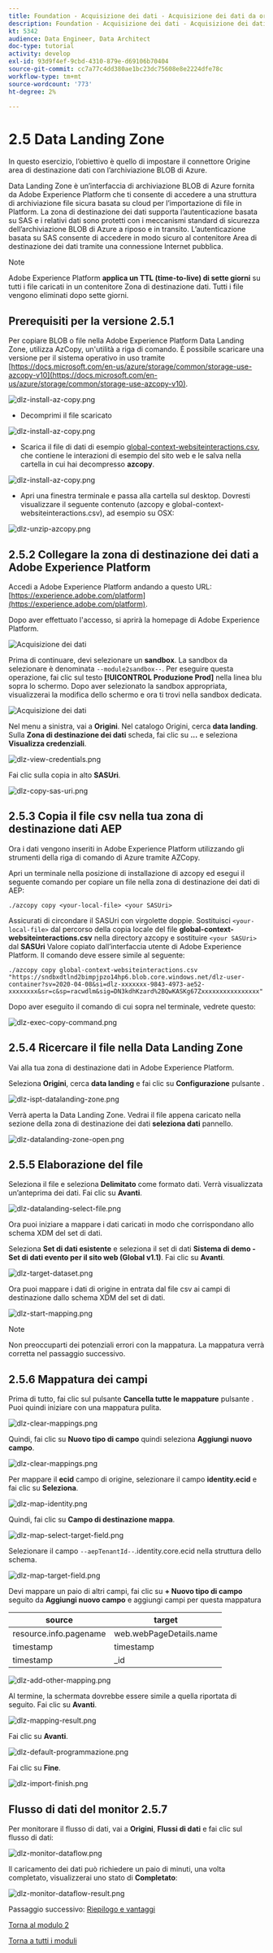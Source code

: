 ```yaml
---
title: Foundation - Acquisizione dei dati - Acquisizione dei dati da origini offline
description: Foundation - Acquisizione dei dati - Acquisizione dei dati da origini offline
kt: 5342
audience: Data Engineer, Data Architect
doc-type: tutorial
activity: develop
exl-id: 93d9f4ef-9cbd-4310-879e-d69106b70404
source-git-commit: cc7a77c4dd380ae1bc23dc75608e8e2224dfe78c
workflow-type: tm+mt
source-wordcount: '773'
ht-degree: 2%

---
```


# 2.5 Data Landing Zone

In questo esercizio, l’obiettivo è quello di impostare il connettore Origine area di destinazione dati con l’archiviazione BLOB di Azure.

Data Landing Zone è un’interfaccia di archiviazione BLOB di Azure fornita da Adobe Experience Platform che ti consente di accedere a una struttura di archiviazione file sicura basata su cloud per l’importazione di file in Platform. La zona di destinazione dei dati supporta l’autenticazione basata su SAS e i relativi dati sono protetti con i meccanismi standard di sicurezza dell’archiviazione BLOB di Azure a riposo e in transito. L’autenticazione basata su SAS consente di accedere in modo sicuro al contenitore Area di destinazione dei dati tramite una connessione Internet pubblica.

>[!NOTE]
>
> Adobe Experience Platform **applica un TTL (time-to-live) di sette giorni** su tutti i file caricati in un contenitore Zona di destinazione dati. Tutti i file vengono eliminati dopo sette giorni.


## Prerequisiti per la versione 2.5.1

Per copiare BLOB o file nella Adobe Experience Platform Data Landing Zone, utilizza AzCopy, un&#39;utilità a riga di comando. È possibile scaricare una versione per il sistema operativo in uso tramite [https://docs.microsoft.com/en-us/azure/storage/common/storage-use-azcopy-v10](https://docs.microsoft.com/en-us/azure/storage/common/storage-use-azcopy-v10).

![dlz-install-az-copy.png](./images/dlz-install-az-copy.png)

- Decomprimi il file scaricato

![dlz-install-az-copy.png](./images/dlz1.png)

- Scarica il file di dati di esempio [global-context-websiteinteractions.csv](../../assets/csv/data-ingestion/global-context-websiteinteractions.csv), che contiene le interazioni di esempio del sito web e le salva nella cartella in cui hai decompresso **azcopy**.

![dlz-install-az-copy.png](./images/dlz2.png)

- Apri una finestra terminale e passa alla cartella sul desktop. Dovresti visualizzare il seguente contenuto (azcopy e global-context-websiteinteractions.csv), ad esempio su OSX:

![dlz-unzip-azcopy.png](./images/dlz-unzip-azcopy.png)

## 2.5.2 Collegare la zona di destinazione dei dati a Adobe Experience Platform

Accedi a Adobe Experience Platform andando a questo URL: [https://experience.adobe.com/platform](https://experience.adobe.com/platform).

Dopo aver effettuato l&#39;accesso, si aprirà la homepage di Adobe Experience Platform.

![Acquisizione dei dati](./images/home.png)

Prima di continuare, devi selezionare un **sandbox**. La sandbox da selezionare è denominata ``--module2sandbox--``. Per eseguire questa operazione, fai clic sul testo **[!UICONTROL Produzione Prod]** nella linea blu sopra lo schermo. Dopo aver selezionato la sandbox appropriata, visualizzerai la modifica dello schermo e ora ti trovi nella sandbox dedicata.

![Acquisizione dei dati](./images/sb1.png)

Nel menu a sinistra, vai a **Origini**. Nel catalogo Origini, cerca **data landing**. Sulla **Zona di destinazione dei dati** scheda, fai clic su **...** e seleziona **Visualizza credenziali**.

![dlz-view-credentials.png](./images/dlz-view-credentials.png)

Fai clic sulla copia in alto **SASUri**.

![dlz-copy-sas-uri.png](./images/dlz-copy-sas-uri.png)

## 2.5.3 Copia il file csv nella tua zona di destinazione dati AEP

Ora i dati vengono inseriti in Adobe Experience Platform utilizzando gli strumenti della riga di comando di Azure tramite AZCopy.

Apri un terminale nella posizione di installazione di azcopy ed esegui il seguente comando per copiare un file nella zona di destinazione dei dati di AEP:

``./azcopy copy <your-local-file> <your SASUri>``

Assicurati di circondare il SASUri con virgolette doppie. Sostituisci `<your-local-file>` dal percorso della copia locale del file **global-context-websiteinteractions.csv** nella directory azcopy e sostituire `<your SASUri>` dal **SASUri** Valore copiato dall’interfaccia utente di Adobe Experience Platform. Il comando deve essere simile al seguente:

```command
./azcopy copy global-context-websiteinteractions.csv "https://sndbxdtlnd2bimpjpzo14hp6.blob.core.windows.net/dlz-user-container?sv=2020-04-08&si=dlz-xxxxxxx-9843-4973-ae52-xxxxxxxx&sr=c&sp=racwdlm&sig=DN3kdhKzard%2BQwKASKg67Zxxxxxxxxxxxxxxxx"
```

Dopo aver eseguito il comando di cui sopra nel terminale, vedrete questo:

![dlz-exec-copy-command.png](./images/dlz-exec-copy-command.png)

## 2.5.4 Ricercare il file nella Data Landing Zone

Vai alla tua zona di destinazione dati in Adobe Experience Platform.

Seleziona **Origini**, cerca **data landing** e fai clic su **Configurazione** pulsante .

![dlz-ispt-datalanding-zone.png](./images/dlz-inspect-datalanding-zone.png)

Verrà aperta la Data Landing Zone. Vedrai il file appena caricato nella sezione della zona di destinazione dei dati **seleziona dati** pannello.

![dlz-datalanding-zone-open.png](./images/dlz-datalanding-zone-open.png)

## 2.5.5 Elaborazione del file

Seleziona il file e seleziona **Delimitato** come formato dati. Verrà visualizzata un’anteprima dei dati. Fai clic su **Avanti**.

![dlz-datalanding-select-file.png](./images/dlz-datalanding-select-file.png)

Ora puoi iniziare a mappare i dati caricati in modo che corrispondano allo schema XDM del set di dati.

Seleziona **Set di dati esistente** e seleziona il set di dati **Sistema di demo - Set di dati evento per il sito web (Global v1.1)**. Fai clic su **Avanti**.

![dlz-target-dataset.png](./images/dlz-target-dataset.png)

Ora puoi mappare i dati di origine in entrata dal file csv ai campi di destinazione dallo schema XDM del set di dati.

![dlz-start-mapping.png](./images/dlz-start-mapping.png)

>[!NOTE]
>
> Non preoccuparti dei potenziali errori con la mappatura. La mappatura verrà corretta nel passaggio successivo.

## 2.5.6 Mappatura dei campi

Prima di tutto, fai clic sul pulsante **Cancella tutte le mappature** pulsante . Puoi quindi iniziare con una mappatura pulita.

![dlz-clear-mappings.png](./images/mappings1.png)

Quindi, fai clic su **Nuovo tipo di campo** quindi seleziona **Aggiungi nuovo campo**.

![dlz-clear-mappings.png](./images/dlz-clear-mappings.png)

Per mappare il **ecid** campo di origine, selezionare il campo **identity.ecid** e fai clic su **Seleziona**.

![dlz-map-identity.png](./images/dlz-map-identity.png)

Quindi, fai clic su **Campo di destinazione mappa**.

![dlz-map-select-target-field.png](./images/dlz-map-select-target-field.png)

Selezionare il campo ``--aepTenantId--``.identity.core.ecid nella struttura dello schema.

![dlz-map-target-field.png](./images/dlz-map-target-field.png)

Devi mappare un paio di altri campi, fai clic su **+ Nuovo tipo di campo** seguito da **Aggiungi nuovo campo** e aggiungi campi per questa mappatura

| source | target |
|---|---|
| resource.info.pagename | web.webPageDetails.name |
| timestamp | timestamp |
| timestamp | _id |

![dlz-add-other-mapping.png](./images/dlz-add-other-mapping.png)

Al termine, la schermata dovrebbe essere simile a quella riportata di seguito. Fai clic su **Avanti**.

![dlz-mapping-result.png](./images/dlz-mapping-result.png)

Fai clic su **Avanti**.

![dlz-default-programmazione.png](./images/dlz-default-scheduling.png)

Fai clic su **Fine**.

![dlz-import-finish.png](./images/dlz-import-finish.png)

## Flusso di dati del monitor 2.5.7

Per monitorare il flusso di dati, vai a **Origini**, **Flussi di dati** e fai clic sul flusso di dati:

![dlz-monitor-dataflow.png](./images/dlz-monitor-dataflow.png)

Il caricamento dei dati può richiedere un paio di minuti, una volta completato, visualizzerai uno stato di **Completato**:

![dlz-monitor-dataflow-result.png](./images/dlz-monitor-dataflow-result.png)

Passaggio successivo: [Riepilogo e vantaggi](./summary.md)

[Torna al modulo 2](./data-ingestion.md)

[Torna a tutti i moduli](../../overview.md)
